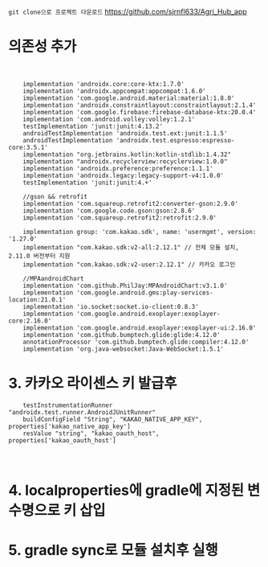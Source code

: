 ```git clone으로 프로젝트 다운로드```
https://github.com/sjrnfl633/Agri_Hub_app
​

# 의존성 추가

​

``` 
    implementation 'androidx.core:core-ktx:1.7.0'
    implementation 'androidx.appcompat:appcompat:1.6.0'
    implementation 'com.google.android.material:material:1.8.0'
    implementation 'androidx.constraintlayout:constraintlayout:2.1.4'
    implementation 'com.google.firebase:firebase-database-ktx:20.0.4'
    implementation 'com.android.volley:volley:1.2.1'
    testImplementation 'junit:junit:4.13.2'
    androidTestImplementation 'androidx.test.ext:junit:1.1.5'
    androidTestImplementation 'androidx.test.espresso:espresso-core:3.5.1'
    implementation "org.jetbrains.kotlin:kotlin-stdlib:1.4.32"
    implementation "androidx.recyclerview:recyclerview:1.0.0"
    implementation 'androidx.preference:preference:1.1.1'
    implementation 'androidx.legacy:legacy-support-v4:1.0.0'
    testImplementation 'junit:junit:4.+'

    //gson && retrofit
    implementation 'com.squareup.retrofit2:converter-gson:2.9.0'
    implementation 'com.google.code.gson:gson:2.8.6'
    implementation 'com.squareup.retrofit2:retrofit:2.9.0'
​
    implementation group: 'com.kakao.sdk', name: 'usermgmt', version: '1.27.0'
    implementation "com.kakao.sdk:v2-all:2.12.1" // 전체 모듈 설치, 2.11.0 버전부터 지원
    implementation "com.kakao.sdk:v2-user:2.12.1" // 카카오 로그인
​
    //MPAandroidChart
    implementation 'com.github.PhilJay:MPAndroidChart:v3.1.0'
    implementation 'com.google.android.gms:play-services-location:21.0.1'
    implementation 'io.socket:socket.io-client:0.8.3'
    implementation 'com.google.android.exoplayer:exoplayer-core:2.16.0'
    implementation 'com.google.android.exoplayer:exoplayer-ui:2.16.0'
    implementation 'com.github.bumptech.glide:glide:4.12.0'
    annotationProcessor 'com.github.bumptech.glide:compiler:4.12.0'
    implementation 'org.java-websocket:Java-WebSocket:1.5.1'
```

# 3. 카카오 라이센스 키 발급후 

        testInstrumentationRunner "androidx.test.runner.AndroidJUnitRunner"
        buildConfigField "String", "KAKAO_NATIVE_APP_KEY", properties['kakao_native_app_key']
        resValue "string", "kakao_oauth_host", properties['kakao_oauth_host']
​
# 4. localproperties에   gradle에 지정된 변수명으로 키 삽입

# 5. gradle sync로 모듈 설치후 실행
